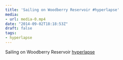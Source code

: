 ```yaml
---
title: 'Sailing on Woodberry Reservoir #hyperlapse'
media:
- url: media-0.mp4
date: "2014-09-02T18:18:53Z"
draft: false
tags:
- hyperlapse
---
```

Sailing on Woodberry Reservoir [hyperlapse](/tags/hyperlapse)
